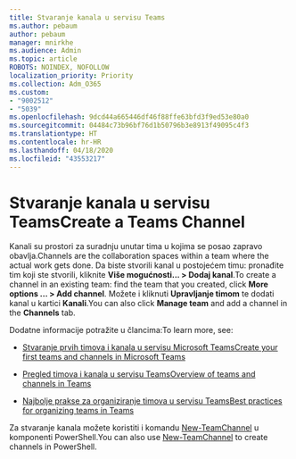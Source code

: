 ```yaml
---
title: Stvaranje kanala u servisu Teams
ms.author: pebaum
author: pebaum
manager: mnirkhe
ms.audience: Admin
ms.topic: article
ROBOTS: NOINDEX, NOFOLLOW
localization_priority: Priority
ms.collection: Adm_O365
ms.custom:
- "9002512"
- "5039"
ms.openlocfilehash: 9dcd44a665446df46f88ffe63bfd3f9ed53e80a0
ms.sourcegitcommit: 04484c73b96bf76d1b50796b3e8913f49095c4f3
ms.translationtype: HT
ms.contentlocale: hr-HR
ms.lasthandoff: 04/18/2020
ms.locfileid: "43553217"
---
```

# <a name="create-a-teams-channel"></a><span data-ttu-id="8eda9-102">Stvaranje kanala u servisu Teams</span><span class="sxs-lookup"><span data-stu-id="8eda9-102">Create a Teams Channel</span></span>

<span data-ttu-id="8eda9-103">Kanali su prostori za suradnju unutar tima u kojima se posao zapravo obavlja.</span><span class="sxs-lookup"><span data-stu-id="8eda9-103">Channels are the collaboration spaces within a team where the actual work gets done.</span></span> <span data-ttu-id="8eda9-104">Da biste stvorili kanal u postojećem timu: pronađite tim koji ste stvorili, kliknite **Više mogućnosti... > Dodaj kanal**.</span><span class="sxs-lookup"><span data-stu-id="8eda9-104">To create a channel in an existing team: find the team that you created, click **More options ... > Add channel**.</span></span> <span data-ttu-id="8eda9-105">Možete i kliknuti **Upravljanje timom** te dodati kanal u kartici **Kanali**.</span><span class="sxs-lookup"><span data-stu-id="8eda9-105">You can also click **Manage team** and add a channel in the **Channels** tab.</span></span>

<span data-ttu-id="8eda9-106">Dodatne informacije potražite u člancima:</span><span class="sxs-lookup"><span data-stu-id="8eda9-106">To learn more, see:</span></span>

- [<span data-ttu-id="8eda9-107">Stvaranje prvih timova i kanala u servisu Microsoft Teams</span><span class="sxs-lookup"><span data-stu-id="8eda9-107">Create your first teams and channels in Microsoft Teams</span></span>](https://docs.microsoft.com/MicrosoftTeams/get-started-with-teams-create-your-first-teams-and-channels)

- [<span data-ttu-id="8eda9-108">Pregled timova i kanala u servisu Teams</span><span class="sxs-lookup"><span data-stu-id="8eda9-108">Overview of teams and channels in Teams</span></span>](https://docs.microsoft.com/microsoftteams/teams-channels-overview)

- [<span data-ttu-id="8eda9-109">Najbolje prakse za organiziranje timova u servisu Teams</span><span class="sxs-lookup"><span data-stu-id="8eda9-109">Best practices for organizing teams in Teams</span></span>](https://docs.microsoft.com/MicrosoftTeams/best-practices-organizing)

<span data-ttu-id="8eda9-110">Za stvaranje kanala možete koristiti i komandu [New-TeamChannel](https://docs.microsoft.com/powershell/module/teams/new-teamchannel?view=teams-ps) u komponenti PowerShell.</span><span class="sxs-lookup"><span data-stu-id="8eda9-110">You can also use [New-TeamChannel](https://docs.microsoft.com/powershell/module/teams/new-teamchannel?view=teams-ps) to create channels in PowerShell.</span></span> 
